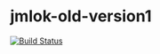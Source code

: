 # jmlok-old-version1
[![Build Status](https://travis-ci.com/alyssonfm/jmlok-old-version1.svg?branch=master)](https://travis-ci.com/github/alyssonfm/jmlok-old-version1)
